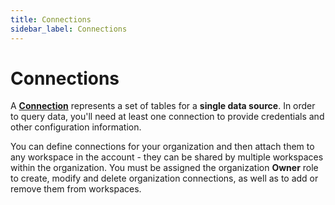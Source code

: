 ```yaml
---
title: Connections
sidebar_label: Connections
---
```


# Connections

A **[Connection](/pipes/docs/connections)** represents a set of tables for a **single data source**.  In order to query data, you'll need at least one connection to provide credentials and other configuration information. 

You can define connections for your organization and then attach them to any workspace in the account - they can be shared by multiple workspaces within the organization. You must be assigned the organization **Owner** role to create, modify and delete organization connections, as well as to add or remove them from workspaces.  